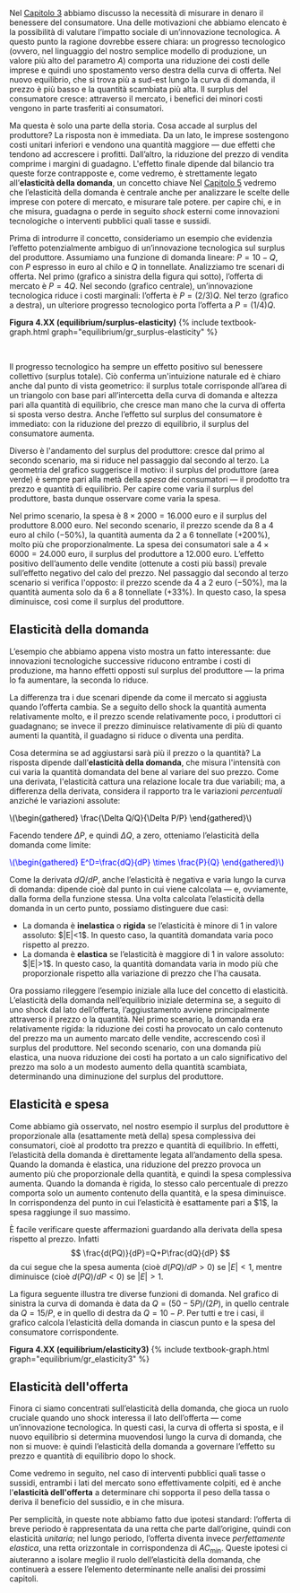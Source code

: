 






Nel <a href="{{ site.baseurl }}/it/I/2/4">Capitolo 3</a> abbiamo discusso la necessità di misurare in denaro il benessere del consumatore. Una delle motivazioni che abbiamo elencato è la possibilità di valutare l’impatto sociale di un’innovazione tecnologica. A questo punto la ragione dovrebbe essere chiara: un progresso tecnologico (ovvero, nel linguaggio del nostro semplice modello di produzione, un valore più alto del parametro $A$) comporta una riduzione dei costi delle imprese e quindi uno spostamento verso destra della curva di offerta. Nel nuovo equilibrio, che si trova più a sud-est lungo la curva di domanda, il prezzo è più basso e la quantità scambiata più alta. Il surplus del consumatore cresce: attraverso il mercato, i benefici dei minori costi vengono in parte trasferiti ai consumatori.

Ma questa è solo una parte della storia. Cosa accade al surplus del produttore? La risposta non è immediata. Da un lato, le imprese sostengono costi unitari inferiori e vendono una quantità maggiore — due effetti che tendono ad accrescere i profitti. Dall’altro, la riduzione del prezzo di vendita comprime i margini di guadagno. L'effetto finale dipende dal bilancio tra queste forze contrapposte e, come vedremo, è strettamente legato all’<b>elasticità della domanda</b>, un concetto chiave
<span class="marginnote">
Nel <a href="{{ site.baseurl }}/it/II/5">Capitolo 5</a> vedremo che l’elasticità della domanda è centrale anche per analizzare le scelte delle imprese con potere di mercato, e misurare tale potere.
</span>
per capire chi, e in che misura, guadagna o perde in seguito <i>shock</i> esterni come innovazioni tecnologiche o interventi pubblici quali tasse e sussidi.


Prima di introdurre il concetto, consideriamo un esempio che evidenzia l’effetto potenzialmente ambiguo di un’innovazione tecnologica sul surplus del produttore. Assumiamo una funzione di domanda lineare: $P = 10 - Q$, con $P$ espresso in euro al chilo e $Q$ in tonnellate. Analizziamo tre scenari di offerta. Nel primo (grafico a sinistra della figura qui sotto), l’offerta di mercato è  $P = 4Q$. Nel secondo (grafico centrale), un’innovazione tecnologica riduce i costi marginali: l’offerta è $P = (2/3)Q$. Nel terzo (grafico a destra), un ulteriore progresso tecnologico porta l’offerta a $P = (1/4)Q$.

<a id="gr_equilibrium/surplus-elasticity"><strong>Figura 4.XX (equilibrium/surplus-elasticity)</strong></a>
{% include textbook-graph.html graph="equilibrium/gr_surplus-elasticity" %}

<br>

Il progresso tecnologico ha sempre un effetto positivo sul benessere collettivo (surplus totale). Ciò conferma un'intuizione naturale ed è chiaro anche dal punto di vista geometrico: il surplus totale corrisponde all’area di un triangolo con base pari all’intercetta della curva di domanda e altezza pari alla quantità di equilibrio, che cresce man mano che la curva di offerta si sposta verso destra. Anche l’effetto sul surplus del consumatore è immediato: con la riduzione del prezzo di equilibrio, il surplus del consumatore aumenta.

Diverso è l'andamento del surplus del produttore: cresce dal primo al secondo scenario, ma si riduce nel passaggio dal secondo al terzo. La geometria del grafico suggerisce il motivo: il surplus del produttore (area verde) è sempre pari alla metà della <i>spesa</i> dei consumatori — il prodotto tra prezzo e quantità di equilibrio. Per capire come varia il surplus del produttore, basta dunque osservare come varia la spesa.

Nel primo scenario, la spesa è $8 \times 2000 = 16.000$ euro e il surplus del produttore $8.000$ euro. Nel secondo scenario, il prezzo scende da 8 a 4 euro al chilo (−50%), la quantità aumenta da 2 a 6 tonnellate (+200%), molto più che proporzionalmente. La spesa dei consumatori sale a $4 \times 6000 = 24.000$ euro, il surplus del produttore a $12.000$ euro. L’effetto positivo dell’aumento delle vendite (ottenute a costi più bassi) prevale sull’effetto negativo del calo del prezzo. Nel passaggio dal secondo al terzo scenario si verifica l'opposto: il prezzo scende da 4 a 2 euro (−50%), ma la quantità aumenta solo da 6 a 8 tonnellate (+33%). In questo caso, la spesa diminuisce, così come il surplus del produttore.








<h2 id="subsec_elasticity-demand">Elasticità della domanda</h2>
L’esempio che abbiamo appena visto mostra un fatto interessante: due innovazioni tecnologiche successive riducono entrambe i costi di produzione, ma hanno effetti opposti sul surplus del produttore — la prima lo fa aumentare, la seconda lo riduce.

La differenza tra i due scenari dipende da come il mercato si aggiusta quando l’offerta cambia. Se a seguito dello shock la quantità aumenta relativamente molto, e il prezzo scende relativamente poco, i produttori ci guadagnano; se invece il prezzo diminuisce relativamente di più di quanto aumenti la quantità, il guadagno si riduce o diventa una perdita.

Cosa determina se ad aggiustarsi sarà più il prezzo o la quantità? La risposta dipende dall’<b>elasticità della domanda</b>, che misura l'intensità con cui varia la quantità domandata del bene al variare del suo prezzo. Come una derivata, l'elasticità cattura una relazione locale tra due variabili; ma, a differenza della derivata, considera il rapporto tra le variazioni <i>percentuali</i> anziché le variazioni assolute:

<p><span style="color: Black;">
\(\begin{gathered}
\frac{\Delta Q/Q}{\Delta P/P}
\end{gathered}\)
</span></p>

Facendo tendere $\Delta P$, e quindi $\Delta Q$, a zero, otteniamo l’elasticità della domanda come limite:

<p><span style="color: Blue;">
\(\begin{gathered}
 E^D=\frac{dQ}{dP} \times \frac{P}{Q}
\end{gathered}\)
</span></p>

Come la derivata $dQ/dP$, anche l’elasticità è negativa e varia lungo la curva di domanda: dipende cioè dal punto in cui viene calcolata — e, ovviamente, dalla forma della funzione stessa. Una volta calcolata l’elasticità della domanda in un certo punto, possiamo distinguere due casi:
<ul>
  <li>
    La domanda è <b>inelastica</b> o <b>rigida</b> se l’elasticità è minore di 1 in valore
    assoluto: $|E|<1$. In questo caso, la quantità domandata varia poco rispetto al prezzo.
  </li>
  <li>
    La domanda è <strong>elastica</strong> se l’elasticità è maggiore di 1 in valore
     assoluto: $|E|>1$. In questo caso, la quantità domandata varia in modo più che proporzionale
     rispetto alla variazione di prezzo che l'ha causata.
  </li>
</ul>


Ora possiamo rileggere l’esempio iniziale alla luce del concetto di elasticità. L’elasticità della domanda nell’equilibrio iniziale determina se, a seguito di uno shock dal lato dell’offerta, l’aggiustamento avviene principalmente attraverso il prezzo o la quantità. Nel primo scenario, la domanda era relativamente rigida: la riduzione dei costi ha provocato un calo contenuto del prezzo ma un aumento marcato delle vendite, accrescendo così il surplus del produttore. Nel secondo scenario, con una domanda più elastica, una nuova riduzione dei costi ha portato a un calo significativo del prezzo ma solo a un modesto aumento della quantità scambiata, determinando una diminuzione del surplus del produttore.









<h2 id="subsec_elasticity-expenditure">Elasticità e spesa</h2>
Come abbiamo già osservato, nel nostro esempio il surplus del produttore è proporzionale alla (esattamente metà della) spesa complessiva dei consumatori, cioè al prodotto tra prezzo e quantità di equilibrio. In effetti, l’elasticità della domanda è direttamente legata all’andamento della spesa. Quando la domanda è elastica, una riduzione del prezzo provoca un aumento più che proporzionale della quantità, e quindi la spesa complessiva aumenta. Quando la domanda è rigida, lo stesso calo percentuale di prezzo comporta solo un aumento contenuto della quantità, e la spesa diminuisce. In corrispondenza del punto in cui l’elasticità è esattamente pari a $1$, la spesa raggiunge il suo massimo.

È facile verificare queste affermazioni guardando alla derivata della spesa rispetto al prezzo. Infatti
$$
\frac{d(PQ)}{dP}=Q+P\frac{dQ}{dP}
$$
da cui segue che la spesa aumenta (cioè $d(PQ)/dP>0$) se $|E|<1$, mentre diminuisce (cioè $d(PQ)/dP<0$) se $|E|>1$.

La figura seguente illustra tre diverse funzioni di domanda. Nel grafico di sinistra la curva di domanda è data da $Q = (50 - 5P)/(2P)$, in quello centrale da $Q = 15/P$, e in quello di destra da $Q = 10 - P$. Per tutti e tre i casi, il grafico calcola l’elasticità della domanda in ciascun punto e la spesa del consumatore corrispondente.


<a id="gr_equilibrium/elasticity3"><strong>Figura 4.XX (equilibrium/elasticity3)</strong></a>
{% include textbook-graph.html graph="equilibrium/gr_elasticity3" %}












<h2 id="subsec_elasticity-supply">Elasticità dell'offerta</h2>

Finora ci siamo concentrati sull’elasticità della domanda, che gioca un ruolo cruciale quando uno shock interessa il lato dell’offerta — come un’innovazione tecnologica. In questi casi, la curva di offerta si sposta, e il nuovo equilibrio si determina muovendosi lungo la curva di domanda, che non si muove: è quindi l’elasticità della domanda a governare l’effetto su prezzo e quantità di equilibrio dopo lo shock.

Come vedremo in seguito, nel caso di interventi pubblici quali tasse o sussidi, entrambi i lati del mercato sono effettivamente colpiti, ed è anche l'<b>elasticità dell'offerta</b> a determinare chi sopporta il peso della tassa o deriva il beneficio del sussidio, e in che misura.

Per semplicità, in queste note abbiamo fatto due ipotesi standard: l’offerta di breve periodo è rappresentata da una retta che parte dall’origine, quindi con elasticità <i>unitaria</i>; nel lungo periodo, l’offerta diventa invece <i>perfettamente elastica</i>, una retta orizzontale in corrispondenza di $AC_{\text{min}}$. Queste ipotesi ci aiuteranno a isolare meglio il ruolo dell’elasticità della domanda, che continuerà a essere l’elemento determinante nelle analisi dei prossimi capitoli.